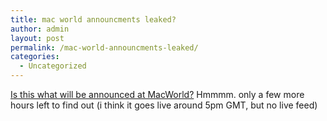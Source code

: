 ```yaml
---
title: mac world announcments leaked?
author: admin
layout: post
permalink: /mac-world-announcments-leaked/
categories:
  - Uncategorized
---
```

[Is this what will be announced at MacWorld?][1] Hmmmm. only a few more hours left to find out (i think it goes live around 5pm GMT, but no live feed)

 [1]: http://krose.typepad.com/kevinrose/2006/01/macworld_2006.html
